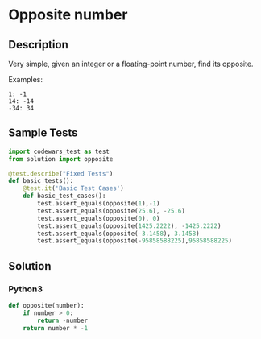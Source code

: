 # Opposite number


## Description
Very simple, given an integer or a floating-point number, find its opposite.

Examples:

```
1: -1
14: -14
-34: 34
```


## Sample Tests
```python
import codewars_test as test
from solution import opposite

@test.describe("Fixed Tests")
def basic_tests():
    @test.it('Basic Test Cases')
    def basic_test_cases():
        test.assert_equals(opposite(1),-1)
        test.assert_equals(opposite(25.6), -25.6)
        test.assert_equals(opposite(0), 0)
        test.assert_equals(opposite(1425.2222), -1425.2222)
        test.assert_equals(opposite(-3.1458), 3.1458)
        test.assert_equals(opposite(-95858588225),95858588225)
```


## Solution
### Python3
```python
def opposite(number):
    if number > 0:
        return -number
    return number * -1
```

